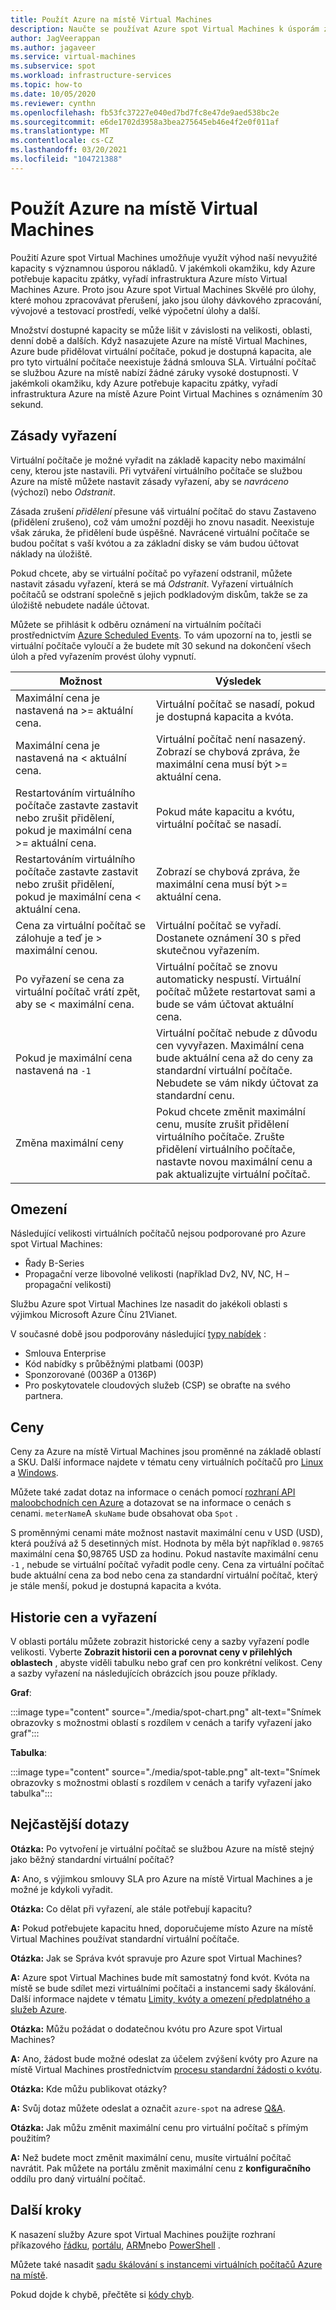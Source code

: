 ```yaml
---
title: Použít Azure na místě Virtual Machines
description: Naučte se používat Azure spot Virtual Machines k úsporám za cenu.
author: JagVeerappan
ms.author: jagaveer
ms.service: virtual-machines
ms.subservice: spot
ms.workload: infrastructure-services
ms.topic: how-to
ms.date: 10/05/2020
ms.reviewer: cynthn
ms.openlocfilehash: fb53fc37227e040ed7bd7fc8e47de9aed538bc2e
ms.sourcegitcommit: e6de1702d3958a3bea275645eb46e4f2e0f011af
ms.translationtype: MT
ms.contentlocale: cs-CZ
ms.lasthandoff: 03/20/2021
ms.locfileid: "104721388"
---
```

# <a name="use-azure-spot-virtual-machines"></a>Použít Azure na místě Virtual Machines 

Použití Azure spot Virtual Machines umožňuje využít výhod naší nevyužité kapacity s významnou úsporou nákladů. V jakémkoli okamžiku, kdy Azure potřebuje kapacitu zpátky, vyřadí infrastruktura Azure místo Virtual Machines Azure. Proto jsou Azure spot Virtual Machines Skvělé pro úlohy, které mohou zpracovávat přerušení, jako jsou úlohy dávkového zpracování, vývojové a testovací prostředí, velké výpočetní úlohy a další.

Množství dostupné kapacity se může lišit v závislosti na velikosti, oblasti, denní době a dalších. Když nasazujete Azure na místě Virtual Machines, Azure bude přidělovat virtuální počítače, pokud je dostupná kapacita, ale pro tyto virtuální počítače neexistuje žádná smlouva SLA. Virtuální počítač se službou Azure na místě nabízí žádné záruky vysoké dostupnosti. V jakémkoli okamžiku, kdy Azure potřebuje kapacitu zpátky, vyřadí infrastruktura Azure na místě Azure Point Virtual Machines s oznámením 30 sekund. 


## <a name="eviction-policy"></a>Zásady vyřazení

Virtuální počítače je možné vyřadit na základě kapacity nebo maximální ceny, kterou jste nastavili. Při vytváření virtuálního počítače se službou Azure na místě můžete nastavit zásady vyřazení, aby se *navráceno* (výchozí) nebo *Odstranit*. 

Zásada zrušení *přidělení* přesune váš virtuální počítač do stavu Zastaveno (přidělení zrušeno), což vám umožní později ho znovu nasadit. Neexistuje však záruka, že přidělení bude úspěšné. Navrácené virtuální počítače se budou počítat s vaší kvótou a za základní disky se vám budou účtovat náklady na úložiště. 

Pokud chcete, aby se virtuální počítač po vyřazení odstranil, můžete nastavit zásadu vyřazení, která se má *Odstranit*. Vyřazení virtuálních počítačů se odstraní společně s jejich podkladovým diskům, takže se za úložiště nebudete nadále účtovat. 

Můžete se přihlásit k odběru oznámení na virtuálním počítači prostřednictvím [Azure Scheduled Events](./linux/scheduled-events.md). To vám upozorní na to, jestli se virtuální počítače vyloučí a že budete mít 30 sekund na dokončení všech úloh a před vyřazením provést úlohy vypnutí. 


| Možnost | Výsledek |
|--------|---------|
| Maximální cena je nastavená na >= aktuální cena. | Virtuální počítač se nasadí, pokud je dostupná kapacita a kvóta. |
| Maximální cena je nastavená na < aktuální cena. | Virtuální počítač není nasazený. Zobrazí se chybová zpráva, že maximální cena musí být >= aktuální cena. |
| Restartováním virtuálního počítače zastavte zastavit nebo zrušit přidělení, pokud je maximální cena >= aktuální cena. | Pokud máte kapacitu a kvótu, virtuální počítač se nasadí. |
| Restartováním virtuálního počítače zastavte zastavit nebo zrušit přidělení, pokud je maximální cena < aktuální cena. | Zobrazí se chybová zpráva, že maximální cena musí být >= aktuální cena. | 
| Cena za virtuální počítač se zálohuje a teď je > maximální cenou. | Virtuální počítač se vyřadí. Dostanete oznámení 30 s před skutečnou vyřazením. | 
| Po vyřazení se cena za virtuální počítač vrátí zpět, aby se < maximální cena. | Virtuální počítač se znovu automaticky nespustí. Virtuální počítač můžete restartovat sami a bude se vám účtovat aktuální cena. |
| Pokud je maximální cena nastavená na `-1` | Virtuální počítač nebude z důvodu cen vyvyřazen. Maximální cena bude aktuální cena až do ceny za standardní virtuální počítače. Nebudete se vám nikdy účtovat za standardní cenu.| 
| Změna maximální ceny | Pokud chcete změnit maximální cenu, musíte zrušit přidělení virtuálního počítače. Zrušte přidělení virtuálního počítače, nastavte novou maximální cenu a pak aktualizujte virtuální počítač. |


## <a name="limitations"></a>Omezení

Následující velikosti virtuálních počítačů nejsou podporované pro Azure spot Virtual Machines:
 - Řady B-Series
 - Propagační verze libovolné velikosti (například Dv2, NV, NC, H – propagační velikosti)

Službu Azure spot Virtual Machines lze nasadit do jakékoli oblasti s výjimkou Microsoft Azure Čínu 21Vianet.

<a name="channel"></a>

V současné době jsou podporovány následující [typy nabídek](https://azure.microsoft.com/support/legal/offer-details/) :

-   Smlouva Enterprise 
-   Kód nabídky s průběžnými platbami (003P)
-   Sponzorované (0036P a 0136P)
- Pro poskytovatele cloudových služeb (CSP) se obraťte na svého partnera.


## <a name="pricing"></a>Ceny

Ceny za Azure na místě Virtual Machines jsou proměnné na základě oblastí a SKU. Další informace najdete v tématu ceny virtuálních počítačů pro [Linux](https://azure.microsoft.com/pricing/details/virtual-machines/linux/) a [Windows](https://azure.microsoft.com/pricing/details/virtual-machines/windows/). 

Můžete také zadat dotaz na informace o cenách pomocí [rozhraní API maloobchodních cen Azure](/rest/api/cost-management/retail-prices/azure-retail-prices) a dotazovat se na informace o cenách s cenami. `meterName`A `skuName` bude obsahovat oba `Spot` .

S proměnnými cenami máte možnost nastavit maximální cenu v USD (USD), která používá až 5 desetinných míst. Hodnota by měla být například `0.98765` maximální cena $0,98765 USD za hodinu. Pokud nastavíte maximální cenu `-1` , nebude se virtuální počítač vyřadit podle ceny. Cena za virtuální počítač bude aktuální cena za bod nebo cena za standardní virtuální počítač, který je stále menší, pokud je dostupná kapacita a kvóta.

## <a name="pricing-and-eviction-history"></a>Historie cen a vyřazení

V oblasti portálu můžete zobrazit historické ceny a sazby vyřazení podle velikosti. Vyberte **Zobrazit historii cen a porovnat ceny v přilehlých oblastech** , abyste viděli tabulku nebo graf cen pro konkrétní velikost.  Ceny a sazby vyřazení na následujících obrázcích jsou pouze příklady. 

**Graf**:

:::image type="content" source="./media/spot-chart.png" alt-text="Snímek obrazovky s možnostmi oblastí s rozdílem v cenách a tarify vyřazení jako graf":::

**Tabulka**:

:::image type="content" source="./media/spot-table.png" alt-text="Snímek obrazovky s možnostmi oblastí s rozdílem v cenách a tarify vyřazení jako tabulka":::



##  <a name="frequently-asked-questions"></a>Nejčastější dotazy

**Otázka:** Po vytvoření je virtuální počítač se službou Azure na místě stejný jako běžný standardní virtuální počítač?

**A:** Ano, s výjimkou smlouvy SLA pro Azure na místě Virtual Machines a je možné je kdykoli vyřadit.


**Otázka:** Co dělat při vyřazení, ale stále potřebují kapacitu?

**A:** Pokud potřebujete kapacitu hned, doporučujeme místo Azure na místě Virtual Machines používat standardní virtuální počítače.


**Otázka:** Jak se Správa kvót spravuje pro Azure spot Virtual Machines?

**A:** Azure spot Virtual Machines bude mít samostatný fond kvót. Kvóta na místě se bude sdílet mezi virtuálními počítači a instancemi sady škálování. Další informace najdete v tématu [Limity, kvóty a omezení předplatného a služeb Azure](../azure-resource-manager/management/azure-subscription-service-limits.md).


**Otázka:** Můžu požádat o dodatečnou kvótu pro Azure spot Virtual Machines?

**A:** Ano, žádost bude možné odeslat za účelem zvýšení kvóty pro Azure na místě Virtual Machines prostřednictvím [procesu standardní žádosti o kvótu](../azure-portal/supportability/per-vm-quota-requests.md).


**Otázka:** Kde můžu publikovat otázky?

**A:** Svůj dotaz můžete odeslat a označit `azure-spot` na adrese [Q&A](/answers/topics/azure-spot.html). 


**Otázka:** Jak můžu změnit maximální cenu pro virtuální počítač s přímým použitím?

**A:** Než budete moct změnit maximální cenu, musíte virtuální počítač navrátit. Pak můžete na portálu změnit maximální cenu z **konfiguračního** oddílu pro daný virtuální počítač. 

## <a name="next-steps"></a>Další kroky
K nasazení služby Azure spot Virtual Machines použijte rozhraní příkazového [řádku](./linux/spot-cli.md), [portálu](spot-portal.md), [ARM](./linux/spot-template.md)nebo [PowerShell](./windows/spot-powershell.md) .

Můžete také nasadit [sadu škálování s instancemi virtuálních počítačů Azure na místě](../virtual-machine-scale-sets/use-spot.md).

Pokud dojde k chybě, přečtěte si [kódy chyb](./error-codes-spot.md).
